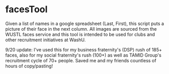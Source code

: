 # facesTool
Given a list of names in a google spreadsheet (Last, First), this script puts a picture of their face in the next column. All images are sourced from the WUSTL faces service and this tool is intended to be used for clubs and other recruitment initiatives at WashU.


9/20 update: I've used this for my business fraternity's (DSP) rush of 185+ faces, also for my social fraternity's rush (100+) as well as TAMID Group's recruitment cycle of 70+ people. Saved me and my friends countless of hours of copy/pasting!  
